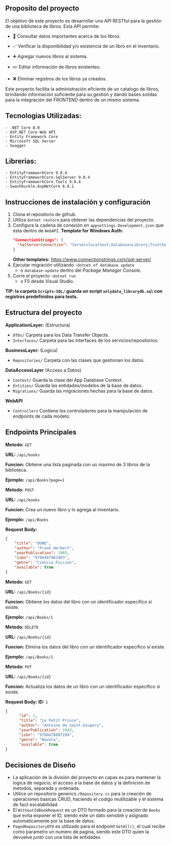 ## Proposito del proyecto
El objetivo de este proyecto es desarrollar una API RESTful para la gestión de una biblioteca de libros. Esta API permite:

-	📖 Consultar datos importantes acerca de los libros.

-	✅ Verificar la disponibilidad y/o existencia de un libro en el inventario.

-	➕ Agregar nuevos libros al sistema.

-	✏️ Editar información de libros existentes.

-	❌ Eliminar registros de los libros ya creados.

Este proyecto facilita la administración eficiente de un catalogo de libros, brindando información suficiente para su gestión y dando bases solidas para
la integración del FRONTEND dentro de un mismo sistema.

## Tecnologias Utilizadas:
	- .NET Core 8.0
	- ASP.NET Core Web API
	- Entity Framework Core
	- Microsoft SQL Server
	- Swagger

## Librerias:
	- EntityFrameworkCore 9.0.4
	- EntityFrameworkCore.SqlServer 9.0.4
	- EntityFrameworkCore.Tools 9.0.4
	- Swashbuckle.AspNetCore 6.8.1


## Instrucciones de instalación y configuración
1. Clona el repositorio de github.
2. Utiliza `dotnet restore` para obtener las dependencias del proyecto.
2. Configura la cadena de conexión en `appsettings.Development.json` que esta dentro de `WebAPI`.
	**Template for Windows Auth:**
	```json
	"ConnectionStrings": {
	  "SqlServerConnection": "Server=localhost;Database=Library;TrustServerCertificate=true;Trusted_Connection=True;"
	}
	```
	**Other templates:** https://www.connectionstrings.com/sql-server/
3. Ejecutar migración utilizando
	-`dotnet ef database update`
	- o `database-update` dentro del *Package Manager Console*.
4. Corre el proyecto
	-`dotnet run`
	- o F5 desde Visual Studio.

__**TIP: la carpeta `Scripts-SQL/` guarda un script `onlydata_librarydb.sql` con registros predefinidos para tests.**__


## Estructura del proyecto
**ApplicationLayer:** (Estructura)
- `DTOs/` Carpeta para los Data Transfer Objects.
- `Interfaces/` Carpeta para las interfaces de los servicios/repositorios.

**BusinessLayer:** (Logica)
- `Repositories/` Carpeta con las clases que gestionan los datos.

**DataAccessLayer** (Acceso a Datos)
- `Context/` Guarda la clase del App Database Context.
- `Entities/` Guarda las entidades/modelos de la base de datos.
- `Migrations/` Guarda las migraciones hechas para la base de datos.

**WebAPI**
- `Controllers` Contiene los controladores para la manipulación de endpoints de cada modelo.

## Endpoints Principales

**Metodo:** `GET`  

**URL:** `/api/books`  

**Funcion:** Obtiene una lista paginada con un maximo de 3 libros de la biblioteca.  

**Ejemplo:** `/api/Books?page=1`  


**Metodo:** `POST`  

**URL:** `/api/books`  

**Funcion:** Crea un nuevo libro y lo agrega al inventario.  

**Ejemplo:** `/api/Books`  

**Request Body:**
```json
{
	"title": "DUNE",
	"author": "Frank Herbert",
	"yearPublication": 1965,
	"isbn": "9788467963403",
	"genre": "Ciencia Ficcion",
	"available": true
}
```

**Metodo:** `GET`  

**URL:** `/api/Books/{id}`  

**Funcion:** Obtiene los datos del libro con un identificador especifico si existe.  

**Ejemplo:** `/api/Books/1`  


**Metodo:** `DELETE`  

**URL:** `/api/Books/{id}`  

**Funcion:** Elimina los datos del libro con un identificador especifico si existe.  

**Ejemplo:** `/api/Books/1`  


**Metodo:** `PUT`  

**URL:** `/api/Books/{id}`  

**Funcion:** Actualiza los datos de un libro con un identificador especifico si existe.  

**Request Body:**
**ID:** `1`
```json
{
      "id": 1,
      "title": "Le Petit Prince",
      "author": "Antoine de Saint-Exupery",
      "yearPublication": 1943,
      "isbn": "9788478887194",
      "genre": "Novela",
      "available": true
}
```


## Decisiones de Diseño

- La aplicación de la división del proyecto en capas es para mantener la logica de negocio, el acceso a la base de datos y la definición de metodos, separada y ordenada.
- Utilice un repositorio generico `/Repository.cs` para la creación de operaciones basicas CRUD, haciendo el codigo reutilizable y el sistema de facil escalabilidad.
- El `WithoutIdBookRequest` es un DTO formado para la creación de `Books` que evita exponer el ID, siendo este un dato sensible y asignado automaticamente por la base de datos.
- `PagedRepositoryDTO` es utilizado para el endpoint `GetAll()`, el cual recibe como parametro un numero de pagina, siendo este DTO quien la devuelve junto con una lista de entidades
